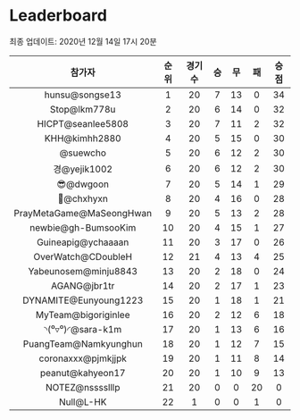 # Leaderboard
최종 업데이트: 2020년 12월 14일 17시 20분




| 참가자 | 순위 | 경기수 | 승 | 무 | 패 | 승점 |
|:---:|:---:|:---:|:---:|:---:|:---:|:---:|
| hunsu@songse13 | 1 | 20 | 7 | 13 | 0 | 34 |
| Stop@lkm778u | 2 | 20 | 6 | 14 | 0 | 32 |
| HICPT@seanlee5808 | 3 | 20 | 7 | 11 | 2 | 32 |
| KHH@kimhh2880 | 4 | 20 | 5 | 15 | 0 | 30 |
| @suewcho | 5 | 20 | 6 | 12 | 2 | 30 |
| 경@yejik1002 | 6 | 20 | 6 | 12 | 2 | 30 |
| 😎@dwgoon | 7 | 20 | 5 | 14 | 1 | 29 |
| 👑@chxhyxn | 8 | 20 | 4 | 16 | 0 | 28 |
| PrayMetaGame@MaSeongHwan | 9 | 20 | 5 | 13 | 2 | 28 |
| newbie@gh-BumsooKim | 10 | 20 | 4 | 15 | 1 | 27 |
| Guineapig@ychaaaan | 11 | 20 | 3 | 17 | 0 | 26 |
| OverWatch@CDoubleH | 12 | 21 | 4 | 13 | 4 | 25 |
| Yabeunosem@minju8843 | 13 | 20 | 2 | 18 | 0 | 24 |
| AGANG@jbr1tr | 14 | 20 | 2 | 17 | 1 | 23 |
| DYNAMITE@Eunyoung1223 | 15 | 20 | 1 | 18 | 1 | 21 |
| MyTeam@bigoriginlee | 16 | 20 | 2 | 12 | 6 | 18 |
| ◝(⁰▿⁰)◜@sara-k1m | 17 | 20 | 1 | 13 | 6 | 16 |
| PuangTeam@Namkyunghun | 18 | 20 | 1 | 12 | 7 | 15 |
| coronaxxx@pjmkjjpk | 19 | 20 | 1 | 11 | 8 | 14 |
| peanut@kahyeon17 | 20 | 20 | 1 | 10 | 9 | 13 |
| NOTEZ@nsssslllp | 21 | 20 | 0 | 0 | 20 | 0 |
| Null@L-HK | 22 | 1 | 0 | 0 | 1 | 0 |